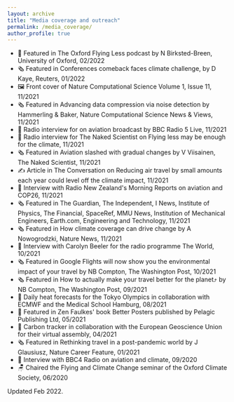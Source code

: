 ```yaml
---
layout: archive
title: "Media coverage and outreach"
permalink: /media_coverage/
author_profile: true
---
```


- 🎤 Featured in The Oxford Flying Less podcast by N Birksted-Breen, University of Oxford, 02/2022
- 🗞️ Featured in Conferences comeback faces climate challenge, by D Kaye, Reuters, 01/2022
- 🖼️ Front cover of Nature Computational Science Volume 1, Issue 11, 11/2021
- 🗞️ Featured in Advancing data compression via noise detection by Hammerling & Baker, Nature Computational Science News & Views, 11/2021
- 🎤 Radio interview for on aviation broadcast by BBC Radio 5 Live, 11/2021
- 🎤 Radio interview for The Naked Scientist on Flying less may be enough for the climate, 11/2021
- 🗞️ Featured in Aviation slashed with gradual changes by V Viisainen, The Naked Scientist, 11/2021
- ✍️ Article in The Conversation on Reducing air travel by small amounts each year could level off the climate impact, 11/2021     
- 🎤 Interview with Radio New Zealand's Morning Reports on aviation and COP26, 11/2021
- 🗞️ Featured in The Guardian, The Independent, I News, Institute of Physics, The Financial, SpaceRef, MMU News, Institution of Mechanical Engineers, Earth.com, Engineering and Technology, 11/2021
- 🗞️ Featured in How climate coverage can drive change by A Nowogrodzki, Nature News, 11/2021
- 🎤 Interview with Carolyn Beeler for the radio programme The World, 10/2021
- 🗞️ Featured in Google Flights will now show you the environmental impact of your travel by NB Compton, The Washington Post, 10/2021
- 🗞️ Featured in How to actually make your travel better for the planet⤴ by NB Compton, The Washington Post, 09/2021
- 📡 Daily heat forecasts for the Tokyo Olympics in collaboration with ECMWF and the Medical School Hamburg, 08/2021
- 📗 Featured in Zen Faulkes' book Better Posters published by Pelagic Publishing Ltd, 05/2021
- 📄 Carbon tracker in collaboration with the European Geoscience Union for their virtual assembly, 04/2021
- 🗞️ Featured in Rethinking travel in a post-pandemic world by J Glausiusz, Nature Career Feature, 01/2021
- 🎤 Interview with BBC4 Radio on aviation and climate, 09/2020
- 🪑 Chaired the Flying and Climate Change seminar of the Oxford Climate Society, 06/2020

Updated Feb 2022.
